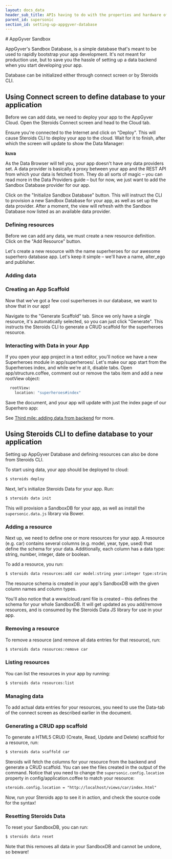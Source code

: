```yaml
---
layout: docs_data
header_sub_title: APIs having to do with the properties and hardware of your mobile device.
parent_id: supersonic
section_id: setting-up-appgyver-database
---
```

<section class="docs-section" id="data-providers">
# AppGyver Sandbox

AppGyver's Sandbox Database, is a simple database that's meant to be used to rapidly bootstrap your app development. It's not meant for production use, but to save you the hassle of setting up a data backend when you start developing your app.

Database can be initialized either through connect screen or by Steroids CLI.

## Using Connect screen to define database to your application

Before we can add data, we need to deploy your app to the AppGyver Cloud. Open the Steroids Connect screen and head to the Cloud tab.

Ensure you're connected to the Internet and click on "Deploy". This will cause Steroids CLI to deploy your app to the cloud. Wait for it to finish, after which the screen will update to show the Data Manager:

<strong>kuva</strong>

As the Data Browser will tell you, your app doesn't have any data providers set. A data provider is basically a proxy between your app and the REST API from which your data is fetched from. They do all sorts of magic – you can read more in the Data Providers guide – but for now, we just want to add the Sandbox Database provider for our app.


Click on the "Initialize Sandbox Database" button. This will instruct the CLI to provision a new Sandbox Database for your app, as well as set up the data provider. After a moment, the view will refresh with the Sandbox Database now listed as an available data provider.

### Defining resources

Before we can add any data, we must create a new resource definition. Click on the "Add Resource" button.

Let's create a new resource with the name superheroes for our awesome superhero database app. Let's keep it simple – we'll have a name, alter_ego and publisher.

### Adding data

### Creating an App Scaffold

Now that we've got a few cool superheroes in our database, we want to show that in our app!

Navigate to the "Generate Scaffold" tab. Since we only have a single resource, it's automatically selected, so you can just click "Generate". This instructs the Steroids CLI to generate a CRUD scaffold for the superheroes resource.

### Interacting with Data in your App

If you open your app project in a text editor, you'll notice we have a new Superheroes module in app/superheroes/. Let's make our app start from the Superheroes index, and while we're at it, disable tabs. Open app/structure.coffee, comment out or remove the tabs item and add a new rootView object:

```bash
  rootView:
    location: "superheroes#index"
```

Save the document, and your app will update with just the index page of our Superhero app:

See [Third mile: adding data from backend](/first-mile/third-mile/) for more.

## Using Steroids CLI to define database to your application

Setting up AppGyver Database and defining resources can also be done from Steroids CLI.

To start using data, your app should be deployed to cloud:

```bash
$ steroids deploy
```

Next, let's initialize Steroids Data for your app. Run:

```bash
$ steroids data init
```

This will provision a SandboxDB for your app, as well as install the `supersonic.data.js` library via Bower.

### Adding a resource

Next up, we need to define one or more resources for your app. A resource (e.g. car) contains several columns (e.g. model, year, type, used) that define the schema for your data. Additionally, each column has a data type: string, number, integer, date or boolean.

To add a resource, you run:

```bash
$ steroids data resources:add car model:string year:integer type:string used:boolean
```

The resource schema is created in your app's SandboxDB with the given column names and column types.

You'll also notice that a www/cloud.raml file is created – this defines the schema for your whole SandboxDB. It will get updated as you add/remove resources, and is consumed by the Steroids Data JS library for use in your app.

### Removing a resource

To remove a resource (and remove all data entries for that resource), run:

```bash
$ steroids data resources:remove car
```

### Listing resources

You can list the resources in your app by running:

```bash
$ steroids data resources:list
```

### Managing data

To add actual data entries for your resources, you need to use the Data-tab of the connect screen as described earlier in the document.

### Generating a CRUD app scaffold

To generate a HTML5 CRUD (Create, Read, Update and Delete) scaffold for a resource, run:

```bash
$ steroids data scaffold car
```

Steroids will fetch the columns for your resource from the backend and generate a CRUD scaffold. You can see the files created in the output of the command. Notice that you need to change the `supersonic.config.location` property in config/application.coffee to match your resource:

```html
steroids.config.location = "http://localhost/views/car/index.html"
```

Now, run your Steroids app to see it in action, and check the source code for the syntax!

### Resetting Steroids Data

To reset your SandboxDB, you can run:

```bash
$ steroids data reset
```

Note that this removes all data in your SandboxDB and cannot be undone, so beware!

</section>